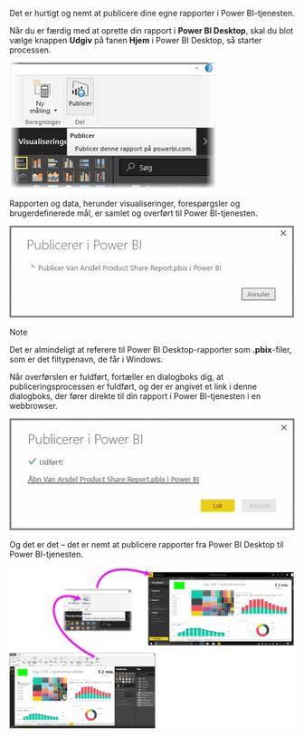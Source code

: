 Det er hurtigt og nemt at publicere dine egne rapporter i Power BI-tjenesten.

Når du er færdig med at oprette din rapport i **Power BI Desktop**, skal du blot vælge knappen **Udgiv** på fanen **Hjem** i Power BI Desktop, så starter processen.

![](media/4-1-publish-reports/4-1_1.png)

Rapporten og data, herunder visualiseringer, forespørgsler og brugerdefinerede mål, er samlet og overført til Power BI-tjenesten.

![](media/4-1-publish-reports/4-1_2.png)

> [!NOTE]
> Det er almindeligt at referere til Power BI Desktop-rapporter som **.pbix**-filer, som er det filtypenavn, de får i Windows.
> 

Når overførslen er fuldført, fortæller en dialogboks dig, at publiceringsprocessen er fuldført, og der er angivet et link i denne dialogboks, der fører direkte til din rapport i Power BI-tjenesten i en webbrowser.

![](media/4-1-publish-reports/4-1_3.png)

Og det er det – det er nemt at publicere rapporter fra Power BI Desktop til Power BI-tjenesten.

![](media/4-1-publish-reports/4-1_4.png)

